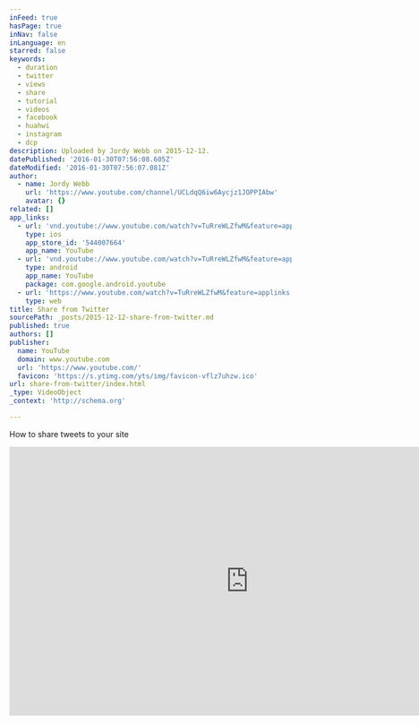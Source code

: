 ```yaml
---
inFeed: true
hasPage: true
inNav: false
inLanguage: en
starred: false
keywords:
  - duration
  - twitter
  - views
  - share
  - tutorial
  - videos
  - facebook
  - huahwi
  - instagram
  - dcp
description: Uploaded by Jordy Webb on 2015-12-12.
datePublished: '2016-01-30T07:56:08.605Z'
dateModified: '2016-01-30T07:56:07.081Z'
author:
  - name: Jordy Webb
    url: 'https://www.youtube.com/channel/UCLdqQ6iw6Aycjz1JOPPIAbw'
    avatar: {}
related: []
app_links:
  - url: 'vnd.youtube://www.youtube.com/watch?v=TuRreWLZfwM&feature=applinks'
    type: ios
    app_store_id: '544007664'
    app_name: YouTube
  - url: 'vnd.youtube://www.youtube.com/watch?v=TuRreWLZfwM&feature=applinks'
    type: android
    app_name: YouTube
    package: com.google.android.youtube
  - url: 'https://www.youtube.com/watch?v=TuRreWLZfwM&feature=applinks'
    type: web
title: Share from Twitter
sourcePath: _posts/2015-12-12-share-from-twitter.md
published: true
authors: []
publisher:
  name: YouTube
  domain: www.youtube.com
  url: 'https://www.youtube.com/'
  favicon: 'https://s.ytimg.com/yts/img/favicon-vflz7uhzw.ico'
url: share-from-twitter/index.html
_type: VideoObject
_context: 'http://schema.org'

---
```

How to share tweets to your site

<iframe src="https://cdn.embedly.com/widgets/media.html?src=https%3A%2F%2Fwww.youtube.com%2Fembed%2FTuRreWLZfwM%3Ffeature%3Doembed&amp;url=https%3A%2F%2Fwww.youtube.com%2Fwatch%3Fv%3DTuRreWLZfwM&amp;image=https%3A%2F%2Fi.ytimg.com%2Fvi%2FTuRreWLZfwM%2Fhqdefault.jpg&amp;key=b7d04c9b404c499eba89ee7072e1c4f7&amp;type=text%2Fhtml&amp;schema=youtube" width="854" height="480" scrolling="no" frameborder="0" allowfullscreen="allowfullscreen" style=""></iframe>